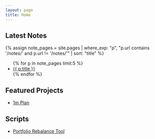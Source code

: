 ```yaml
---
layout: page
title: Home
---
```



## Latest Notes
{% assign note_pages = site.pages 
   | where_exp: "p", "p.url contains '/notes/' and p.url != '/notes/'" 
   | sort: "title" %}
<ul>
  {% for p in note_pages limit:5 %}
    <li><a href="{{ p.url }}">{{ p.title }}</a></li>
  {% endfor %}
</ul>

## Featured Projects
- [1m Plan](/projects/1m-plan/)

## Scripts
- [Portfolio Rebalance Tool](/scripts/portfolio-rebalance-tool/)
